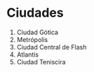 # Ciudades

1. Ciudad Gótica
2. Metrópolis
3. Ciudad Central de Flash
4. Atlantis
5. Ciudad Teniscira
